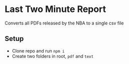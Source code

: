 # Last Two Minute Report
Converts all PDFs released by the NBA to a single csv file


## Setup
* Clone repo and run `npm i`
* Create two folders in root, `pdf` and `text`
